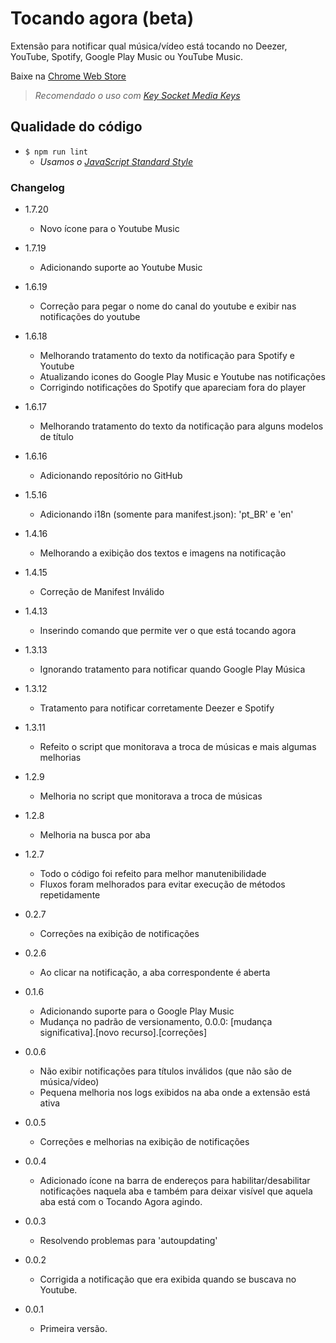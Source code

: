 # Tocando agora (beta) #

Extensão para notificar qual música/vídeo está tocando no Deezer, YouTube, Spotify, Google Play Music ou YouTube Music.

Baixe na [Chrome Web Store](https://chrome.google.com/webstore/detail/tocando-agora-beta/ahlldljeehledjbbpfeklndmlkinhmfg)

> *Recomendado o uso com [Key Socket Media Keys](https://goo.gl/XCIzG4)*

## Qualidade do código ##

* `$ npm run lint`
    * _Usamos o [JavaScript Standard Style](https://github.com/feross/standard)_

### Changelog ###

* 1.7.20
    * Novo ícone para o Youtube Music

* 1.7.19
    * Adicionando suporte ao Youtube Music

* 1.6.19
    * Correção para pegar o nome do canal do youtube e exibir nas notificações do youtube

* 1.6.18
    * Melhorando tratamento do texto da notificação para Spotify e Youtube
    * Atualizando icones do Google Play Music e Youtube nas notificações
    * Corrigindo notificações do Spotify que apareciam fora do player

* 1.6.17
    * Melhorando tratamento do texto da notificação para alguns modelos de título

* 1.6.16
    * Adicionando reposítório no GitHub

* 1.5.16
    * Adicionando i18n (somente para manifest.json): 'pt_BR' e 'en'

* 1.4.16
    * Melhorando a exibição dos textos e imagens na notificação

* 1.4.15
    * Correção de Manifest Inválido

* 1.4.13
    * Inserindo comando que permite ver o que está tocando agora

* 1.3.13
    * Ignorando tratamento para notificar quando Google Play Música

* 1.3.12
    * Tratamento para notificar corretamente Deezer e Spotify

* 1.3.11
    * Refeito o script que monitorava a troca de músicas e mais algumas melhorias

* 1.2.9
    * Melhoria no script que monitorava a troca de músicas

* 1.2.8
    * Melhoria na busca por aba

* 1.2.7
    * Todo o código foi refeito para melhor manutenibilidade
    * Fluxos foram melhorados para evitar execução de métodos repetidamente

* 0.2.7
    * Correções na exibição de notificações

* 0.2.6
    * Ao clicar na notificação, a aba correspondente é aberta

* 0.1.6
    * Adicionando suporte para o Google Play Music
    * Mudança no padrão de versionamento, 0.0.0: [mudança significativa].[novo recurso].[correções]

* 0.0.6
    * Não exibir notificações para títulos inválidos (que não são de música/vídeo)
    * Pequena melhoria nos logs exibidos na aba onde a extensão está ativa

* 0.0.5
    * Correções e melhorias na exibição de notificações

* 0.0.4
    * Adicionado ícone na barra de endereços para habilitar/desabilitar notificações naquela aba e também para deixar visível que aquela aba está com o Tocando Agora agindo.

* 0.0.3
    * Resolvendo problemas para 'autoupdating'

* 0.0.2
    * Corrigida a notificação que era exibida quando se buscava no Youtube.

* 0.0.1
    * Primeira versão.
